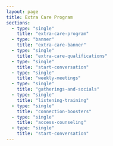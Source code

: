```yaml
---
layout: page
title: Extra Care Program
sections:
  - type: "single"
    title: "extra-care-program"
  - type: "banner"
    title: "extra-care-banner"
  - type: "single"
    title: "extra-care-qualifications"
  - type: "single"
    title: "start-conversation"
  - type: "single"
    title: "weekly-meetings"
  - type: "single"
    title: "gatherings-and-socials"
  - type: "single"
    title: "listening-training"
  - type: "single"
    title: "connection-boosters"
  - type: "single"
    title: "access-counseling"
  - type: "single"
    title: "start-conversation"
---
```

